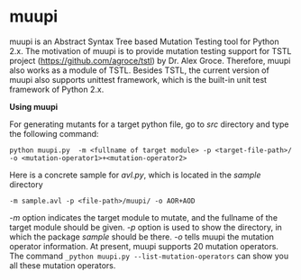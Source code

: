 # muupi

muupi is an Abstract Syntax Tree based Mutation Testing tool for Python 2.x. The motivation of muupi is to provide mutation testing support for TSTL project (https://github.com/agroce/tstl) by Dr. Alex Groce. Therefore, muupi also works as a module of TSTL. Besides TSTL, the current version of muupi also supports unittest framework, which is the built-in unit test framework of Python 2.x.

**Using muupi**



For generating mutants for a target python file, go to _src_ directory and type the following command:

`python muupi.py  -m <fullname of target module> -p <target-file-path>/ -o <mutation-operator1>+<mutation-operator2>`

Here is a concrete sample for _avl.py_, which is located in the _sample_ directory

`-m sample.avl -p <file-path>/muupi/ -o AOR+AOD`

_-m_ option indicates the target module to mutate, and the fullname of the target module should be given.
_-p_ option is used to show the directory, in which the package _sample_ should be there.
_-o_ tells muupi the mutation operator information. At present, muupi supports 20 mutation operators. The command `_python muupi.py --list-mutation-operators` can show you all these mutation operators.